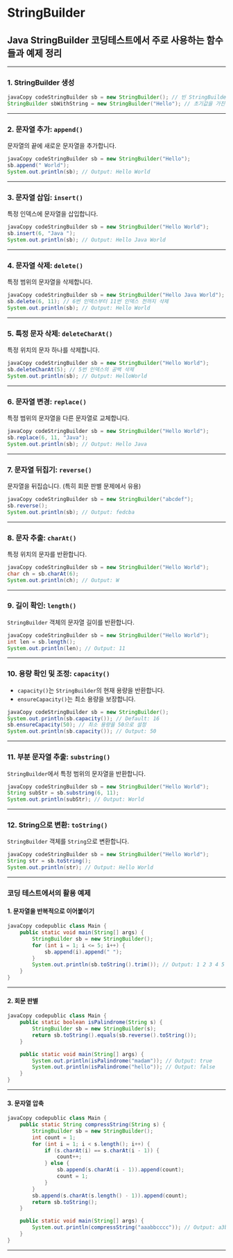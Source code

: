 # StringBuilder

## Java StringBuilder 코딩테스트에서 주로 사용하는 함수들과 예제 정리

***

### 1. **StringBuilder 생성**

```java
javaCopy codeStringBuilder sb = new StringBuilder(); // 빈 StringBuilder 생성
StringBuilder sbWithString = new StringBuilder("Hello"); // 초기값을 가진 StringBuilder 생성
```

***

### 2. **문자열 추가: `append()`**

문자열의 끝에 새로운 문자열을 추가합니다.

```java
javaCopy codeStringBuilder sb = new StringBuilder("Hello");
sb.append(" World");
System.out.println(sb); // Output: Hello World
```

***

### 3. **문자열 삽입: `insert()`**

특정 인덱스에 문자열을 삽입합니다.

```java
javaCopy codeStringBuilder sb = new StringBuilder("Hello World");
sb.insert(6, "Java ");
System.out.println(sb); // Output: Hello Java World
```

***

### 4. **문자열 삭제: `delete()`**

특정 범위의 문자열을 삭제합니다.

```java
javaCopy codeStringBuilder sb = new StringBuilder("Hello Java World");
sb.delete(6, 11); // 6번 인덱스부터 11번 인덱스 전까지 삭제
System.out.println(sb); // Output: Hello World
```

***

### 5. **특정 문자 삭제: `deleteCharAt()`**

특정 위치의 문자 하나를 삭제합니다.

```java
javaCopy codeStringBuilder sb = new StringBuilder("Hello World");
sb.deleteCharAt(5); // 5번 인덱스의 공백 삭제
System.out.println(sb); // Output: HelloWorld
```

***

### 6. **문자열 변경: `replace()`**

특정 범위의 문자열을 다른 문자열로 교체합니다.

```java
javaCopy codeStringBuilder sb = new StringBuilder("Hello World");
sb.replace(6, 11, "Java");
System.out.println(sb); // Output: Hello Java
```

***

### 7. **문자열 뒤집기: `reverse()`**

문자열을 뒤집습니다. (특히 회문 판별 문제에서 유용)

```java
javaCopy codeStringBuilder sb = new StringBuilder("abcdef");
sb.reverse();
System.out.println(sb); // Output: fedcba
```

***

### 8. **문자 추출: `charAt()`**

특정 위치의 문자를 반환합니다.

```java
javaCopy codeStringBuilder sb = new StringBuilder("Hello World");
char ch = sb.charAt(6);
System.out.println(ch); // Output: W
```

***

### 9. **길이 확인: `length()`**

`StringBuilder` 객체의 문자열 길이를 반환합니다.

```java
javaCopy codeStringBuilder sb = new StringBuilder("Hello World");
int len = sb.length();
System.out.println(len); // Output: 11
```

***

### 10. **용량 확인 및 조정: `capacity()`**

* `capacity()`는 `StringBuilder`의 현재 용량을 반환합니다.
* `ensureCapacity()`는 최소 용량을 보장합니다.

```java
javaCopy codeStringBuilder sb = new StringBuilder();
System.out.println(sb.capacity()); // Default: 16
sb.ensureCapacity(50); // 최소 용량을 50으로 설정
System.out.println(sb.capacity()); // Output: 50
```

***

### 11. **부분 문자열 추출: `substring()`**

`StringBuilder`에서 특정 범위의 문자열을 반환합니다.

```java
javaCopy codeStringBuilder sb = new StringBuilder("Hello World");
String subStr = sb.substring(6, 11);
System.out.println(subStr); // Output: World
```

***

### 12. **String으로 변환: `toString()`**

`StringBuilder` 객체를 `String`으로 변환합니다.

```java
javaCopy codeStringBuilder sb = new StringBuilder("Hello World");
String str = sb.toString();
System.out.println(str); // Output: Hello World
```

***

### 코딩 테스트에서의 활용 예제

#### **1. 문자열을 반복적으로 이어붙이기**

```java
javaCopy codepublic class Main {
    public static void main(String[] args) {
        StringBuilder sb = new StringBuilder();
        for (int i = 1; i <= 5; i++) {
            sb.append(i).append(" ");
        }
        System.out.println(sb.toString().trim()); // Output: 1 2 3 4 5
    }
}
```

***

#### **2. 회문 판별**

```java
javaCopy codepublic class Main {
    public static boolean isPalindrome(String s) {
        StringBuilder sb = new StringBuilder(s);
        return sb.toString().equals(sb.reverse().toString());
    }

    public static void main(String[] args) {
        System.out.println(isPalindrome("madam")); // Output: true
        System.out.println(isPalindrome("hello")); // Output: false
    }
}
```

***

#### **3. 문자열 압축**

```java
javaCopy codepublic class Main {
    public static String compressString(String s) {
        StringBuilder sb = new StringBuilder();
        int count = 1;
        for (int i = 1; i < s.length(); i++) {
            if (s.charAt(i) == s.charAt(i - 1)) {
                count++;
            } else {
                sb.append(s.charAt(i - 1)).append(count);
                count = 1;
            }
        }
        sb.append(s.charAt(s.length() - 1)).append(count);
        return sb.toString();
    }

    public static void main(String[] args) {
        System.out.println(compressString("aaabbcccc")); // Output: a3b2c4
    }
}
```

***



